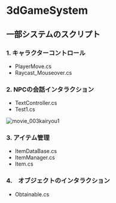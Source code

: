 # 3dGameSystem

## 一部システムのスクリプト

### 1. キャラクターコントロール
 - PlayerMove.cs  
 - Raycast_Mouseover.cs

### 2. NPCの会話インタラクション
 - TextController.cs
 - Test1.cs

![movie_003kairyou1](https://github.com/user-attachments/assets/17173f83-b0c8-4c09-ab67-053c0505221a)

### 3. アイテム管理
 - ItemDataBase.cs
 - ItemManager.cs
 - Item.cs

### 4.　オブジェクトのインタラクション
 - Obtainable.cs
